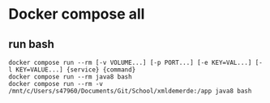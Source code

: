 # Docker compose all

## run bash

```shell
docker compose run --rm [-v VOLUME...] [-p PORT...] [-e KEY=VAL...] [-l KEY=VALUE...] {service} {command}
docker compose run --rm java8 bash
docker compose run --rm -v /mnt/c/Users/s47960/Documents/Git/School/xmldemerde:/app java8 bash
```

